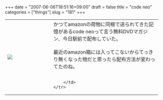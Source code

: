 +++
date = "2007-06-06T18:51:16+09:00"
draft = false
title = "code neo"
categories = ["things"]
slug = "181"
+++

<table width="100%">
	<tr>
		<td width="30%" valign="middle">
			<img src="https://keruru.net/images/46668393c06e9-101_0050.JPG" border="0" />
		</td>
		<td width="70%" valign="middle">
			かつてamazonの荷物に同根で送られてきた記憶があるcode neoって言う無料DVDマガジン、今日駅前で配布していた。<br />
<br />
最近のamazon箱には入ってこないからてっきり無くなった物だと思ったら配布方法が変わってたのね。<br />
<br />

		</td>
	</tr>
</table>
